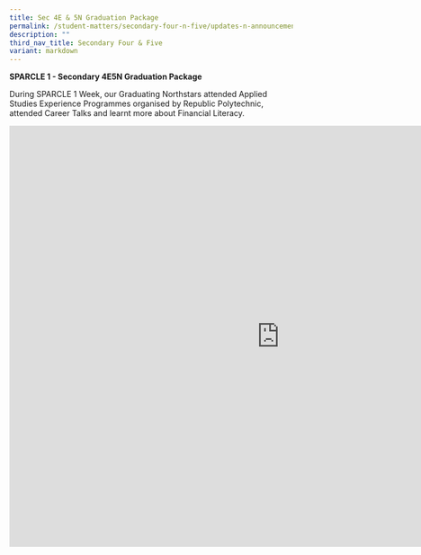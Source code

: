 ```yaml
---
title: Sec 4E & 5N Graduation Package
permalink: /student-matters/secondary-four-n-five/updates-n-announcements/sec-4e-5n-graduation-package/
description: ""
third_nav_title: Secondary Four & Five
variant: markdown
---
```

<p><strong>SPARCLE 1 - Secondary 4E5N Graduation Package</strong></p>

During SPARCLE 1 Week, our Graduating Northstars attended Applied Studies Experience Programmes organised by Republic Polytechnic, attended Career Talks and learnt more about Financial Literacy.

<iframe allowfullscreen="true" height="749" width="960" frameborder="0" src="https://docs.google.com/presentation/d/e/2PACX-1vTlH8hTYgGZIVdet4Voy7Z3wBYXtPmnIcPnEzd2CtIzJj9McdzvJR_1KbOEojjsrA/embed?start=true&amp;loop=true&amp;delayms=3000"></iframe>